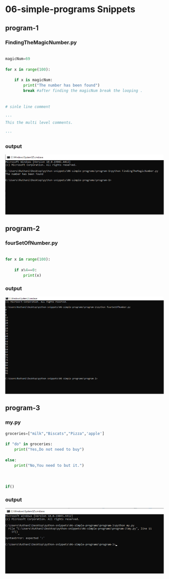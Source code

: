 # 06-simple-programs Snippets

## program-1

### FindingTheMagicNumber.py

```python

magicNum=69

for x in range(100):
	
	if x is magicNum:
		print("The number has been found")
		break #after finding the magicNum break the looping .
		
		
# sinle line comment

'''
This the multi level comments.

'''


```
### output

![Image](media/1.png)


## program-2

### fourSetOfNumber.py

```python

for x in range(100):

	if x%4==0:
		print(x)


```
### output

![Image](media/2.png)


## program-3

### my.py

```python
groceries=["milk","Biscats","Pizza",'apple']

if "do" in groceries:
	print("Yes,Do not need to buy")

else:
	print("No,You need to but it.")



if()


```
### output

![Image](media/3.png)